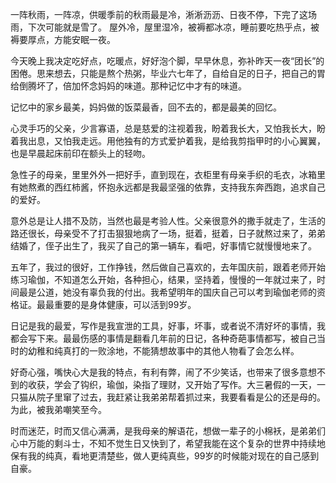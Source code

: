 

一阵秋雨，一阵凉，供暖季前的秋雨最是冷，淅淅沥沥、日夜不停，下完了这场雨，下次可能就是雪了。
屋外冷，屋里湿冷，被褥都冰凉，睡前要吃热乎点，被褥要厚点，方能安眠一夜。


今天晚上我决定吃好点，吃暖点，好好泡个脚，早早休息，弥补昨天一夜“团长”的困倦。思来想去，只能是熬个热粥，毕业六七年了，自给自足的日子，把自己的胃给倒腾坏了，倍加怀念妈妈的味道。那种记忆中才有的味道。

记忆中的家乡最美，妈妈做的饭菜最香，回不去的，都是最美的回忆。


心灵手巧的父亲，少言寡语，总是慈爱的注视着我，盼着我长大，又怕我长大，盼着我出息，又怕我走远。用他独有的方式爱护着我，是给我剪指甲时的小心翼翼，也是早晨起床前印在额头上的轻吻。


急性子的母亲，里里外外一把好手，直到现在，衣柜里有母亲手织的毛衣，冰箱里有她熬煮的西红柿酱，怀抱永远都是我最坚强的依靠，支持我东奔西跑，追求自己的爱好。


意外总是让人措不及防，当然也最是考验人性。父亲很意外的撒手就走了，生活的路还很长，母亲受不了打击狠狠地病了一场，挺着，挺着，日子就熬过来了，弟弟结婚了，侄子出生了，我买了自己的第一辆车，看吧，好事情它就慢慢地来了。


五年了，我过的很好，工作挣钱，然后做自己喜欢的，去年国庆前，跟着老师开始练习瑜伽，不知道怎么开始，各种担心，结果，坚持着，慢慢的一年就过来了，时间最是公道，她没有辜负我的付出。我希望明年的国庆自己可以考到瑜伽老师的资格证。最最重要的是身体健康，可以活到99岁。

日记是我的最爱，写作是我宣泄的工具，好事，坏事，或者说不清好坏的事情，我都会写下来。最最伤感的事情是翻看几年前的日记，各种奇葩事情都写，被自己当时的幼稚和纯真打的一败涂地，不能猜想故事中的其他人物看了会怎么样。

好奇心强，嘴快心大是我的特点，有利有弊，闹了不少笑话，也带来了很多意想不到的收获，学会了钩织，瑜伽，染指了理财，又开始了写作。大三暑假的一天，一只猫从院子里窜了过去，我赶紧让我弟弟帮着抓过来，我要看看是公的还是母的。为此，被我弟嘲笑至今。

时而迷茫，时而又信心满满，是我母亲的解语花，想做一辈子的小棉袄，是弟弟们心中万能的剩斗士，不知不觉生日又快到了，希望我能在这个复杂的世界中持续地保有我的纯真，看地更清楚些，做人更纯真些，99岁的时候能对现在的自己感到自豪。